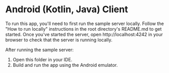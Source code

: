 # Android (Kotlin, Java) Client

To run this app, you'll need to first run the sample server locally.
Follow the "How to run locally" instructions in the root directory's README.md to get started.
Once you've started the server, open http://localhost:4242 in your browser to check that the
server is running locally.

After running the sample server:

1. Open this folder in your IDE.
2. Build and run the app using the Android emulator.
